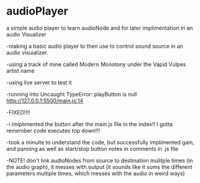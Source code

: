 # audioPlayer
a simple audio player to learn audioNode and for later implimentation in an audio Visualizer

-making a basic audio player to then use to control sound source in an audio visuializer.

-using a track of mine called Modern Monotony under the Vapid Vulpes artist name

-using live server to test it

-running into
    Uncaught TypeError: playButton is null
    <anonymous> http://127.0.0.1:5500/main.js:14

-FIXED!!!!

-i imiplimented the button after the main.js file in the index!! I gotta remember code executes top down!!!

-took a minuite to understand the code, but successfully implimented gain, and panning as well as start/stop button
notes in comments in .js file

-NOTE! don't link audioNodes from source to destination mulitple times (in the audio graph), it messes with output (it sounds like it sums the different parameters multiple times, which messes with the audio in weird ways)
